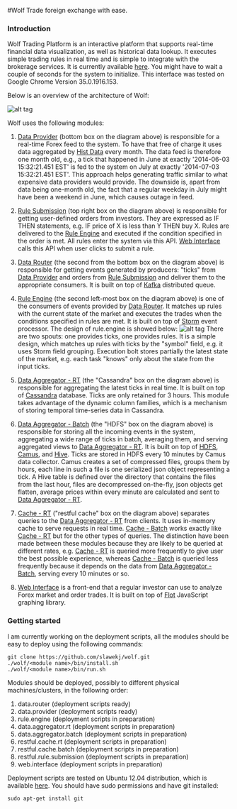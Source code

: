 #Wolf
Trade foreign exchange with ease.

### Introduction
Wolf Trading Platform is an interactive platform that supports real-time financial data visualization, as well as historical data lookup. It executes simple trading rules in real time and is simple to integrate with the brokerage services. It is currently available [here](http://ec2-54-183-118-188.us-west-1.compute.amazonaws.com/wolf/graph.new). You might have to wait a couple of seconds for the system to initialize. This interface was tested on Google Chrome Version 35.0.1916.153.

Below is an overview of the architecture of Wolf:

![alt tag](https://raw.githubusercontent.com/slawekj/wolf/master/images/architecture.png "Architecture of Wolf")

Wolf uses the following modules:

  1. [Data Provider](data.provider/) (bottom box on the diagram above) is responsible for a real-time Forex feed to the system. To have that free of charge it uses data aggregated by [Hist Data](histdata.com) every month. The data feed is therefore one month old, e.g., a tick that happened in June at exactly '2014-06-03 15:32:21.451 EST' is fed to the system on July at exactly '2014-07-03 15:32:21.451 EST'. This approach helps generating traffic similar to what expensive data providers would provide. The downside is, apart from data being one-month old, the fact that a regular weekday in July might have been a weekend in June, which causes outage in feed.
  2. [Rule Submission](restful.rule.submission/) (top right box on the diagram above) is responsible for getting user-defined orders from investors. They are expressed as IF THEN statements, e.g. IF price of X is less than Y THEN buy X. Rules are delivered to the [Rule Engine](rule.engine/) and executed if the condition specified in the order is met. All rules enter the system via this API. [Web Interface](web.interface/) calls this API when user clicks to submit a rule.
  3. [Data Router](data.router/) (the second from the bottom box on the diagram above) is responsible for getting events generated by producers: "ticks" from [Data Provider](data.provider/) and orders from [Rule Submission](restful.rule.submission/) and deliver them to the appropriate consumers. It is built on top of [Kafka](https://kafka.apache.org/) distributed queue.
  4. [Rule Engine](rule.engine/) (the second left-most box on the diagram above) is one of the consumers of events provided by [Data Router](data.router/). It matches up rules with the current state of the market and executes the trades when the conditions specified in rules are met. It is built on top of [Storm](http://storm.incubator.apache.org/) event processor. The design of rule.engine is showed below: ![alt tag](https://raw.githubusercontent.com/slawekj/wolf/master/images/engine.png "Architecture of Rule Engine") There are two spouts: one provides ticks, one provides rules. It is a simple design, which matches up rules with ticks by the "symbol" field, e.g. it uses Storm field grouping. Execution bolt stores partially the latest state of the market, e.g. each task "knows" only about the state from the input ticks.

  5. [Data Aggregator - RT](data.aggregator.rt/) (the "Cassandra" box on the diagram above) is responsible for aggregating the latest ticks in real time. It is built on top of [Cassandra](http://cassandra.apache.org/) database. Ticks are only retained for 3 hours. This module takes advantage of the dynamic column families, which is a mechanism of storing temporal time-series data in Cassandra.
  6. [Data Aggregator - Batch](data.aggregator.batch/) (the "HDFS" box on the diagram above) is responsible for storing all the incoming events in the system, aggregating a wide range of ticks in batch, averaging them, and serving aggregated views to [Data Aggregator - RT](data.aggregator.rt/). It is built on top of [HDFS](http://hadoop.apache.org/docs/r1.2.1/hdfs_design.html), [Camus](https://github.com/linkedin/camus), and [Hive](https://hive.apache.org/). Ticks are stored in HDFS every 10 minutes by Camus data collector. Camus creates a set of compressed files, groups them by hours, each line in such a file is one serialized json object representing a tick. A Hive table is defined over the directory that contains the files from the last hour, files are decompressed on-the-fly, json objects get flatten, average prices within every minute are calculated and sent to [Data Aggregator - RT](data.aggregator.rt/).
  7. [Cache - RT](restful.cache.service.rt/) ("restful cache" box on the diagram above) separates queries to the [Data Aggregator - RT](data.aggregator.rt/) from clients. It uses in-memory cache to serve requests in real time. [Cache - Batch](restful.cache.service.batch/) works exactly like [Cache - RT](restful.cache.service.rt/) but for the other types of queries. The distinction have been made between these modules because they are likely to be queried at different rates, e.g. [Cache - RT](restful.cache.service.rt/) is queried more frequently to give user the best possible experience, whereas [Cache - Batch](restful.cache.service.batch/) is queried less frequently because it depends on the data from [Data Aggregator - Batch](data.aggregator.batch/), serving every 10 minutes or so.
  8. [Web Interface](web.interface/) is a front-end that a regular investor can use to analyze Forex market and order trades. It is built on top of [Flot](http://www.flotcharts.org/) JavaScript graphing library. 

### Getting started

I am currently working on the deployment scripts, all the modules should be easy to deploy using the following commands:
```
git clone https://github.com/slawekj/wolf.git
./wolf/<module name>/bin/install.sh
./wolf/<module name>/bin/run.sh
```
Modules should be deployed, possibly to different physical machines/clusters, in the following order:
  1. data.router (deployment scripts ready)
  2. data.provider (deployment scripts ready)
  3. rule.engine (deployment scripts in preparation)
  4. data.aggregator.rt (deployment scripts in preparation)
  5. data.aggregator.batch (deployment scripts in preparation)
  6. restful.cache.rt (deployment scripts in preparation)
  7. restful.cache.batch (deployment scripts in preparation)
  8. restful.rule.submission (deployment scripts in preparation)
  9. web.interface (deployment scripts in preparation)

Deployment scripts are tested on Ubuntu 12.04 distribution, which is available [here](http://releases.ubuntu.com/12.04/ubuntu-12.04.4-server-amd64.iso). You should have sudo permissions and have git installed:
```
sudo apt-get install git
```
